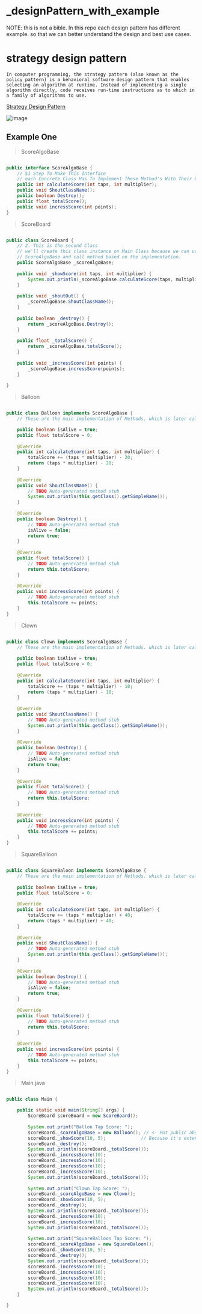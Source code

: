 # _designPattern_with_example
NOTE: this is not a bible. In this repo each design pattern has different example. so that we can better understand the design and best use cases.

# strategy design pattern

``
In computer programming, the strategy pattern (also known as the policy pattern) is a behavioral software design pattern that enables selecting an algorithm at runtime. Instead of implementing a single algorithm directly, code receives run-time instructions as to which in a family of algorithms to use.
``

[Strategy Design Pattern](https://en.wikipedia.org/wiki/Strategy_pattern)

![image](https://res.cloudinary.com/dcalvdelc/image/upload/v1565777382/Strategy_Design_Pattern.png)

## Example One

> ScoreAlgoBase 

```java

public interface ScoreAlgoBase {
	// $1 Step To Make This Interface
	// each Concrete Class Has To Implement These Method's With Their Own Implementation.
	public int calculateScore(int taps, int multiplier);
	public void ShoutClassName();
	public boolean Destroy();
	public float totalScore();
	public void incressScore(int points);
}

```

> ScoreBoard

```java

public class ScoreBoard {
	// 2. This is the second Class
	// we'll create this class instance on Main Class because we can use this class member 
	// ScoreAlgoBase and call method based on the implementation.
	public ScoreAlgoBase _scoreAlgoBase;
	
	public void _showScore(int taps, int multiplier) {
		System.out.println(_scoreAlgoBase.calculateScore(taps, multiplier) + " ");
	}
	
	public void _shoutOut() {
		_scoreAlgoBase.ShoutClassName();
	}
	
	public boolean _destroy() {
		return _scoreAlgoBase.Destroy();
	}
	
	public float _totalScore() {
		return _scoreAlgoBase.totalScore();
	}
	
	public void _incressScore(int points) {
		_scoreAlgoBase.incressScore(points);
	}
	
}

```

> Balloon

```java

public class Balloon implements ScoreAlgoBase {
	// These are the main implementation of Methods. which is later call by ScoreBoard.

	public boolean isAlive = true;
	public float totalScore = 0;
	
	@Override
	public int calculateScore(int taps, int multiplier) {
		totalScore += (taps * multiplier) - 20;
		return (taps * multiplier) - 20;
	}
	
	@Override
	public void ShoutClassName() {
		// TODO Auto-generated method stub
		System.out.println(this.getClass().getSimpleName());	
	}
	
	@Override
	public boolean Destroy() {
		// TODO Auto-generated method stub
		isAlive = false;
		return true;
	}
	
	@Override
	public float totalScore() {
		// TODO Auto-generated method stub
		return this.totalScore;
	}
	
	@Override
	public void incressScore(int points) {
		// TODO Auto-generated method stub
		this.totalScore += points;	
	}
}


```

> Clown

```java

public class Clown implements ScoreAlgoBase {
	// These are the main implementation of Methods. which is later call by ScoreBoard.
	
	public boolean isAlive = true;
	public float totalScore = 0;
	
	@Override
	public int calculateScore(int taps, int multiplier) {
		totalScore += (taps * multiplier) - 10;
		return (taps * multiplier) - 10;
	}
	
	@Override
	public void ShoutClassName() {
		// TODO Auto-generated method stub
		System.out.println(this.getClass().getSimpleName());	
	}
	
	@Override
	public boolean Destroy() {
		// TODO Auto-generated method stub
		isAlive = false;
		return true;
	}
	
	@Override
	public float totalScore() {
		// TODO Auto-generated method stub
		return this.totalScore;
	}
	
	@Override
	public void incressScore(int points) {
		// TODO Auto-generated method stub
		this.totalScore += points;	
	}
}


```

> SquareBalloon

```java

public class SquareBaloon implements ScoreAlgoBase {
	// These are the main implementation of Methods. which is later call by ScoreBoard.
	
	public boolean isAlive = true;
	public float totalScore = 0;
	
	@Override
	public int calculateScore(int taps, int multiplier) {
		totalScore += (taps * multiplier) + 40;
		return (taps * multiplier) + 40;
	}
	
	@Override
	public void ShoutClassName() {
		// TODO Auto-generated method stub
		System.out.println(this.getClass().getSimpleName());	
	}
	
	@Override
	public boolean Destroy() {
		// TODO Auto-generated method stub
		isAlive = false;
		return true;
	}
	
	@Override
	public float totalScore() {
		// TODO Auto-generated method stub
		return this.totalScore;
	}
	
	@Override
	public void incressScore(int points) {
		// TODO Auto-generated method stub
		this.totalScore += points;
	}
}

```

> Main.java

```java

public class Main {

	public static void main(String[] args) {
		ScoreBoard scoreBoard = new ScoreBoard();
		
		System.out.print("Ballon Tap Score: ");
		scoreBoard._scoreAlgoBase = new Balloon(); // <- Put public abstract int calculateScore(int taps, int multiplier); of Balloon Class
		scoreBoard._showScore(10, 5);			  // Because it's extends scoreAlgoBase abstract class
		scoreBoard._destroy();
		System.out.println(scoreBoard._totalScore());
		scoreBoard._incressScore(10);
		scoreBoard._incressScore(10);
		scoreBoard._incressScore(10);
		scoreBoard._incressScore(10);
		System.out.println(scoreBoard._totalScore());
		
		System.out.print("Clown Tap Score: ");
		scoreBoard._scoreAlgoBase = new Clown();
		scoreBoard._showScore(10, 5);
		scoreBoard._destroy();
		System.out.println(scoreBoard._totalScore());
		scoreBoard._incressScore(10);
		scoreBoard._incressScore(10);
		System.out.println(scoreBoard._totalScore());
		
		System.out.print("SquareBalloon Tap Score: ");
		scoreBoard._scoreAlgoBase = new SquareBaloon();
		scoreBoard._showScore(10, 5);
		scoreBoard._destroy();
		System.out.println(scoreBoard._totalScore());
		scoreBoard._incressScore(10);
		scoreBoard._incressScore(10);
		scoreBoard._incressScore(10);
		scoreBoard._incressScore(10);
		System.out.println(scoreBoard._totalScore());
	}

}

```
